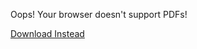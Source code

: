 <object data="/assets/On-Visual-Programming.pdf" width="1000" height="1000" type="application/pdf">
	<p>Oops! Your browser doesn't support PDFs!</p>
    <p><a href="/assets/On-Visual-Programming.pdf">Download Instead</a></p>
</object>


<script src="https://utteranc.es/client.js" 
        repo="guitarvydas/guitarvydas.github.io" 
        issue-term="pathname" 
        theme="github-light" 
        crossorigin="anonymous" 
        async> 
</script> 
